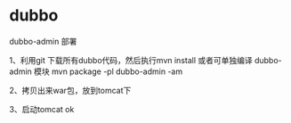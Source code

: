 # dubbo

dubbo-admin 部署

1、利用git 下载所有dubbo代码，然后执行mvn install 或者可单独编译 dubbo-admin 模块 mvn package -pl dubbo-admin -am

2、拷贝出来war包，放到tomcat下

3、启动tomcat ok
